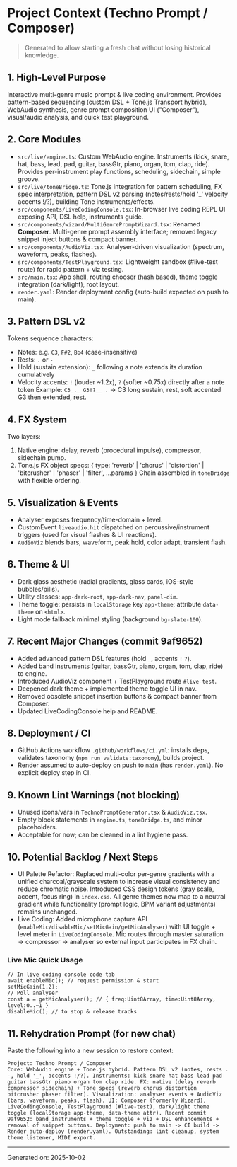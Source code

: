 # Project Context (Techno Prompt / Composer)

> Generated to allow starting a fresh chat without losing historical knowledge.

## 1. High-Level Purpose
Interactive multi-genre music prompt & live coding environment. Provides pattern-based sequencing (custom DSL + Tone.js Transport hybrid), WebAudio synthesis, genre prompt composition UI ("Composer"), visual/audio analysis, and quick test playground.

## 2. Core Modules
- `src/live/engine.ts`: Custom WebAudio engine. Instruments (kick, snare, hat, bass, lead, pad, guitar, bassGtr, piano, organ, tom, clap, ride). Provides per-instrument play functions, scheduling, sidechain, simple groove.
- `src/live/toneBridge.ts`: Tone.js integration for pattern scheduling, FX spec interpretation, pattern DSL v2 parsing (notes/rests/hold '_' velocity accents !/?), building Tone instruments/effects.
- `src/components/LiveCodingConsole.tsx`: In-browser live coding REPL UI exposing API, DSL help, instruments guide.
- `src/components/wizard/MultiGenrePromptWizard.tsx`: Renamed **Composer**. Multi-genre prompt assembly interface; removed legacy snippet inject buttons & compact banner.
- `src/components/AudioViz.tsx`: Analyser-driven visualization (spectrum, waveform, peaks, flashes).
- `src/components/TestPlayground.tsx`: Lightweight sandbox (#live-test route) for rapid pattern + viz testing.
- `src/main.tsx`: App shell, routing chooser (hash based), theme toggle integration (dark/light), root layout.
- `render.yaml`: Render deployment config (auto-build expected on push to main).

## 3. Pattern DSL v2
Tokens sequence characters:
- Notes: e.g. `C3`, `F#2`, `Bb4` (case-insensitive)
- Rests: `.` or `-`
- Hold (sustain extension): `_` following a note extends its duration cumulatively
- Velocity accents: `!` (louder ~1.2x), `?` (softer ~0.75x) directly after a note token
Example: `C3_._ G3!?__ .` → C3 long sustain, rest, soft accented G3 then extended, rest.

## 4. FX System
Two layers:
1. Native engine: delay, reverb (procedural impulse), compressor, sidechain pump.
2. Tone.js FX object specs: { type: 'reverb' | 'chorus' | 'distortion' | 'bitcrusher' | 'phaser' | 'filter', ...params }
Chain assembled in `toneBridge` with flexible ordering.

## 5. Visualization & Events
- Analyser exposes frequency/time-domain + level.
- CustomEvent `liveaudio.hit` dispatched on percussive/instrument triggers (used for visual flashes & UI reactions).
- `AudioViz` blends bars, waveform, peak hold, color adapt, transient flash.

## 6. Theme & UI
- Dark glass aesthetic (radial gradients, glass cards, iOS-style bubbles/pills).
- Utility classes: `app-dark-root`, `app-dark-nav`, `panel-dim`.
- Theme toggle: persists in `localStorage` key `app-theme`; attribute `data-theme` on `<html>`.
- Light mode fallback minimal styling (background `bg-slate-100`).

## 7. Recent Major Changes (commit 9af9652)
- Added advanced pattern DSL features (hold `_`, accents `!` `?`).
- Added band instruments (guitar, bassGtr, piano, organ, tom, clap, ride) to engine.
- Introduced AudioViz component + TestPlayground route `#live-test`.
- Deepened dark theme + implemented theme toggle UI in nav.
- Removed obsolete snippet insertion buttons & compact banner from Composer.
- Updated LiveCodingConsole help and README.

## 8. Deployment / CI
- GitHub Actions workflow `.github/workflows/ci.yml`: installs deps, validates taxonomy (`npm run validate:taxonomy`), builds project.
- Render assumed to auto-deploy on push to `main` (has `render.yaml`). No explicit deploy step in CI.

## 9. Known Lint Warnings (not blocking)
- Unused icons/vars in `TechnoPromptGenerator.tsx` & `AudioViz.tsx`.
- Empty block statements in `engine.ts`, `toneBridge.ts`, and minor placeholders.
- Acceptable for now; can be cleaned in a lint hygiene pass.

## 10. Potential Backlog / Next Steps
- UI Palette Refactor: Replaced multi‑color per‑genre gradients with a unified charcoal/grayscale system to increase visual consistency and reduce chromatic noise. Introduced CSS design tokens (gray scale, accent, focus ring) in `index.css`. All genre themes now map to a neutral gradient while functionality (prompt logic, BPM variant adjustments) remains unchanged.
 - Live Coding: Added microphone capture API (`enableMic/disableMic/setMicGain/getMicAnalyser`) with UI toggle + level meter in `LiveCodingConsole`. Mic routes through master saturation → compressor → analyser so external input participates in FX chain.

### Live Mic Quick Usage
```
// In live coding console code tab
await enableMic(); // request permission & start
setMicGain(1.2);
// Poll analyser
const a = getMicAnalyser(); // { freq:Uint8Array, time:Uint8Array, level:0..~1 }
disableMic(); // to stop & release tracks
```

## 11. Rehydration Prompt (for new chat)
Paste the following into a new session to restore context:
```
Project: Techno Prompt / Composer
Core: WebAudio engine + Tone.js hybrid. Pattern DSL v2 (notes, rests . -, hold '_', accents !/?). Instruments: kick snare hat bass lead pad guitar bassGtr piano organ tom clap ride. FX: native (delay reverb compressor sidechain) + Tone specs (reverb chorus distortion bitcrusher phaser filter). Visualization: analyser events + AudioViz (bars, waveform, peaks, flash). UI: Composer (formerly Wizard), LiveCodingConsole, TestPlayground (#live-test), dark/light theme toggle (localStorage app-theme, data-theme attr). Recent commit 9af9652: band instruments + theme toggle + viz + DSL enhancements + removal of snippet buttons. Deployment: push to main -> CI build -> Render auto-deploy (render.yaml). Outstanding: lint cleanup, system theme listener, MIDI export.
```

---
Generated on: 2025-10-02
